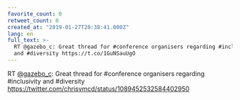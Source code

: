 ```yaml
---
favorite_count: 0
retweet_count: 0
created_at: "2019-01-27T20:38:41.000Z"
lang: en
full_text: >-
  RT @gazebo_c: Great thread for #conference organisers regarding #inclusivity
  and #diversity https://t.co/1GuNSauUgO
---
```


RT [@gazebo_c](https://twitter.com/gazebo_c): Great thread for #conference
organisers regarding #inclusivity and #diversity
<https://twitter.com/chrisvmcd/status/1089452532584402950>
